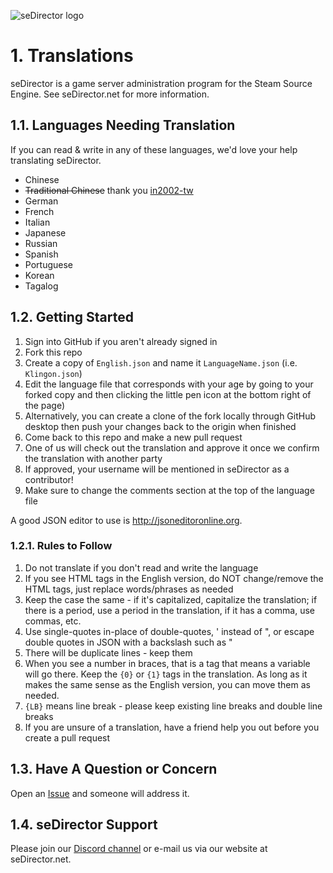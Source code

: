 ![seDirector logo](https://sedirector.net/assets/images/logo.jpg)

# 1. Translations

seDirector is a game server administration program for the Steam Source Engine.
See seDirector.net for more information.

## 1.1. Languages Needing Translation

If you can read & write in any of these languages, we'd love your help translating seDirector.

-   Chinese
-   ~~Traditional Chinese~~ thank you [in2002-tw](https://github.com/in2002-tw)
-   German
-   French
-   Italian
-   Japanese
-   Russian
-   Spanish
-   Portuguese
-   Korean
-   Tagalog

## 1.2. Getting Started

1.  Sign into GitHub if you aren't already signed in
2.  Fork this repo
3.  Create a copy of `English.json` and name it `LanguageName.json` (i.e. `Klingon.json`)
4.  Edit the language file that corresponds with your age by going to your forked copy and then clicking the little pen icon at the bottom right of the page)
5.  Alternatively, you can create a clone of the fork locally through GitHub desktop then push your changes back to the origin when finished
6.  Come back to this repo and make a new pull request
7.  One of us will check out the translation and approve it once we confirm the translation with another party
8.  If approved, your username will be mentioned in seDirector as a contributor!
9.  Make sure to change the comments section at the top of the language file

A good JSON editor to use is http://jsoneditoronline.org.

### 1.2.1. Rules to Follow

1.  Do not translate if you don't read and write the language
2.  If you see HTML tags in the English version, do NOT change/remove the HTML tags, just replace words/phrases as needed
3.  Keep the case the same - if it's capitalized, capitalize the translation; if there is a period, use a period in the translation, if it has a comma, use commas, etc.
4.  Use single-quotes in-place of double-quotes, ' instead of ", or escape double quotes in JSON with a backslash such as \"
5.  There will be duplicate lines - keep them
6.  When you see a number in braces, that is a tag that means a variable will go there. Keep the `{0}` or `{1}` tags in the translation. As long as it makes the same sense as the English version, you can move them as needed.
7.  `{LB}` means line break - please keep existing line breaks and double line breaks
8.  If you are unsure of a translation, have a friend help you out before you create a pull request

## 1.3. Have A Question or Concern

Open an [Issue](https://github.com/seDirector/Translations/issues) and someone will address it.

## 1.4. seDirector Support

Please join our [Discord channel](https://sedirector.net/discord) or e-mail us via our website at seDirector.net.
